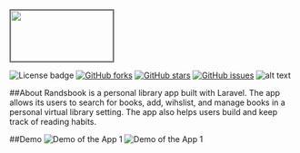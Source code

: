 <html>
<img src="https://github.com/rezaSaker/RandsBook-2/blob/master/github/randsbook_logo.png" width=180 height=90 style="border: 2px solid dimgray"/>
</html>

![License badge](https://img.shields.io/github/license/rezaSaker/RandsBook-2?logo=MIT) [![GitHub forks](https://img.shields.io/github/forks/rezaSaker/RandsBook-2)](https://github.com/rezaSaker/RandsBook-2/network) [![GitHub stars](https://img.shields.io/github/stars/rezaSaker/RandsBook-2)](https://github.com/rezaSaker/RandsBook-2/stargazers) [![GitHub issues](https://img.shields.io/github/issues/rezaSaker/RandsBook-2)](https://github.com/rezaSaker/RandsBook-2/issues) ![alt text](https://img.shields.io/badge/Version-1.1.1.5-green.svg)

##About
Randsbook is a personal library app built with Laravel. The app allows its users to search for books, add, wihslist, and manage books in a personal virtual library setting. The app also helps users build and keep track of reading habits. 

##Demo
![Demo of the App 1](Randsbook-2/Github/randsbook_demo1.gif)
![Demo of the App 1](Randsbook-2/Github/randsbook_demo2.gif)
